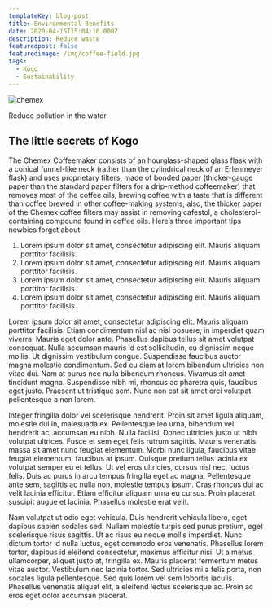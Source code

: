 ```yaml
---
templateKey: blog-post
title: Environmental Benefits
date: 2020-04-15T15:04:10.000Z
description: Reduce waste
featuredpost: false
featuredimage: /img/coffee-field.jpg
tags:
  - Kogo
  - Sustainability
---
```

![chemex](/img/coffee-field.jpg)

Reduce pollution in the water

## The little secrets of Kogo

The Chemex Coffeemaker consists of an hourglass-shaped glass flask with a conical funnel-like neck (rather than the cylindrical neck of an Erlenmeyer flask) and uses proprietary filters, made of bonded paper (thicker-gauge paper than the standard paper filters for a drip-method coffeemaker) that removes most of the coffee oils, brewing coffee with a taste that is different than coffee brewed in other coffee-making systems; also, the thicker paper of the Chemex coffee filters may assist in removing cafestol, a cholesterol-containing compound found in coffee oils. Here’s three important tips newbies forget about:

1. Lorem ipsum dolor sit amet, consectetur adipiscing elit. Mauris aliquam porttitor facilisis. 
2. Lorem ipsum dolor sit amet, consectetur adipiscing elit. Mauris aliquam porttitor facilisis. 
3. Lorem ipsum dolor sit amet, consectetur adipiscing elit. Mauris aliquam porttitor facilisis. 
4. Lorem ipsum dolor sit amet, consectetur adipiscing elit. Mauris aliquam porttitor facilisis. 

Lorem ipsum dolor sit amet, consectetur adipiscing elit. Mauris aliquam porttitor facilisis. Etiam condimentum nisl ac nisl posuere, in imperdiet quam viverra. Mauris eget dolor ante. Phasellus dapibus tellus sit amet volutpat consequat. Nulla accumsan mauris id est sollicitudin, eu dignissim neque mollis. Ut dignissim vestibulum congue. Suspendisse faucibus auctor magna molestie condimentum. Sed eu diam at lorem bibendum ultricies non vitae dui. Nam at purus nec nulla bibendum rhoncus. Vivamus sit amet tincidunt magna. Suspendisse nibh mi, rhoncus ac pharetra quis, faucibus eget justo. Praesent ut tristique sem. Nunc non est sit amet orci volutpat pellentesque a non lorem.

Integer fringilla dolor vel scelerisque hendrerit. Proin sit amet ligula aliquam, molestie dui in, malesuada ex. Pellentesque leo urna, bibendum vel hendrerit ac, accumsan eu nibh. Nulla facilisi. Donec ultricies justo ut nibh volutpat ultrices. Fusce et sem eget felis rutrum sagittis. Mauris venenatis massa sit amet nunc feugiat elementum. Morbi nunc ligula, faucibus vitae feugiat elementum, faucibus at ipsum. Quisque pretium tellus lacinia ex volutpat semper eu et tellus. Ut vel eros ultricies, cursus nisl nec, luctus felis. Duis ac purus in arcu tempus fringilla eget ac magna. Pellentesque ante sem, sagittis ac nulla non, molestie tempus ipsum. Cras rhoncus dui ac velit lacinia efficitur. Etiam efficitur aliquam urna eu cursus. Proin placerat suscipit augue et lacinia. Phasellus molestie erat velit.

Nam volutpat ut odio eget vehicula. Duis hendrerit vehicula libero, eget dapibus sapien sodales sed. Nullam molestie turpis sed purus pretium, eget scelerisque risus sagittis. Ut ac risus eu neque mollis imperdiet. Nunc dictum tortor id nulla luctus, eget commodo eros venenatis. Phasellus lorem tortor, dapibus id eleifend consectetur, maximus efficitur nisi. Ut a metus ullamcorper, aliquet justo at, fringilla ex. Mauris placerat fermentum metus vitae auctor. Vestibulum nec lacinia tortor. Sed ultricies mi a felis porta, non sodales ligula pellentesque. Sed quis lorem vel sem lobortis iaculis. Phasellus venenatis aliquet elit, a eleifend lectus scelerisque ac. Proin ac eros eget dolor accumsan placerat.